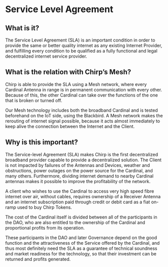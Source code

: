 # Service Level Agreement

## What is it?

The Service Level Agreement (SLA) is an important condition in order to provide the same or better quality internet as any existing Internet Provider, and fulfilling every condition to be qualified as a fully functional and legal decentralized internet service provider.

## What is the relation with Chirp’s Mesh?

Chirp is able to provide the SLA using a Mesh network, where every Cardinal Antenna in range is in permanent communication with every other. Because of this, the other Cardinal can take over the functions of the one that is broken or turned off.

Our Mesh technology includes both the broadband Cardinal and is tested beforehand on the IoT side, using the Blackbird. A Mesh network makes the rerouting of internet signal possible, because it acts almost immediately to keep alive the connection between the Internet and the Client. 

## Why is this important?

The Service-level Agreement (SLA) makes Chirp is the first decentralized broadband provider capable to provide a decentralized solution.
The Client is not impacted by failures of the Antennas and Devices, weather and obstructions, power outages on the power source for the Cardinal, and many others. Furthermore, dividing internet demand to nearby Cardinal antennas makes it possible to improve the profitability of the network.

A client who wishes to use the Cardinal to access very high speed fibre internet over air, without cables, requires ownership of a Receiver Antenna and an internet subscription paid through credit or debit card as a fiat on-ramp used to buy Chirp Tokens. 

The cost of the Cardinal itself is divided between all of the participants in the DAO, who are also entitled to the ownership of the Cardinal and proportional profits from its operation. 

These participants in the DAO and later Governance depend on the good function and the attractiveness of the Service offered by the Cardinal, and thus most definitely need the SLA as a guarantee of technical soundness and market readiness for the technology, so that their investment can be returned and profits generated.
